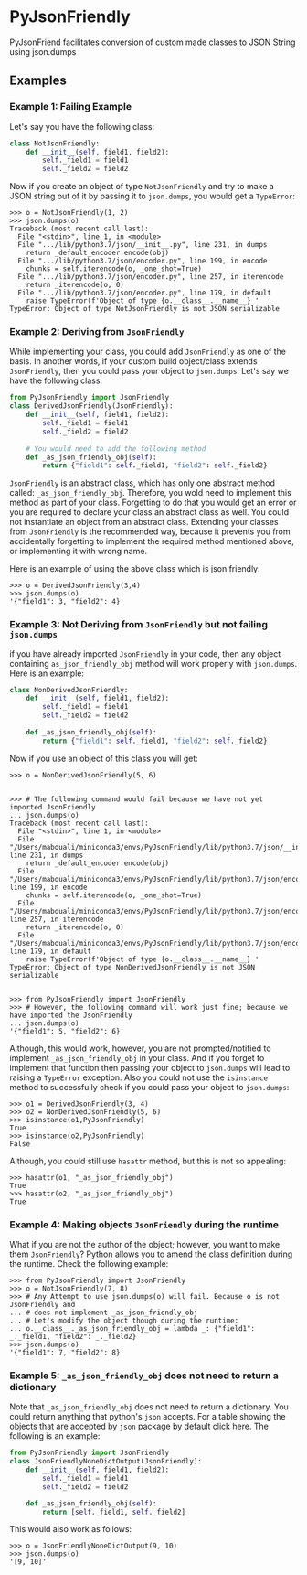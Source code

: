 # PyJsonFriendly

PyJsonFriend facilitates conversion of custom made classes to JSON String using json.dumps


## Examples
### Example 1: Failing Example
Let's say you have the following class:
```python
class NotJsonFriendly:
    def __init__(self, field1, field2):
        self._field1 = field1
        self._field2 = field2
```

Now if you create an object of type ``NotJsonFriendly`` and try to make a JSON string out
of it by passing it to ``json.dumps``, you would get a ``TypeError``:

```commandline
>>> o = NotJsonFriendly(1, 2)
>>> json.dumps(o)
Traceback (most recent call last):
  File "<stdin>", line 1, in <module>
  File ".../lib/python3.7/json/__init__.py", line 231, in dumps
    return _default_encoder.encode(obj)
  File ".../lib/python3.7/json/encoder.py", line 199, in encode
    chunks = self.iterencode(o, _one_shot=True)
  File ".../lib/python3.7/json/encoder.py", line 257, in iterencode
    return _iterencode(o, 0)
  File ".../lib/python3.7/json/encoder.py", line 179, in default
    raise TypeError(f'Object of type {o.__class__.__name__} '
TypeError: Object of type NotJsonFriendly is not JSON serializable

```

### Example 2: Deriving from ``JsonFriendly``
While implementing your class, you could add ``JsonFriendly`` as one of the basis. In another words, if 
your custom build object/class extends ``JsonFriendly``, then you could pass your object to ``json.dumps``. 
Let's say we have the following class:

```python
from PyJsonFriendly import JsonFriendly
class DerivedJsonFriendly(JsonFriendly):
    def __init__(self, field1, field2):
        self._field1 = field1
        self._field2 = field2
    
    # You would need to add the following method
    def _as_json_friendly_obj(self):
        return {"field1": self._field1, "field2": self._field2}
```

``JsonFriendly`` is an abstract class, which has only one abstract method called: ``_as_json_friendly_obj``.
Therefore, you wold need to implement this method as part of your class. Forgetting to do that you would get
an error or you are required to declare your class an abstract class as well. You could not instantiate an
object from an abstract class. Extending your classes from ``JsonFriendly`` is the recommended way,
because it prevents you from accidentally forgetting to implement the required method mentioned above, or
implementing it with wrong name.

Here is an example of using the above class which is json friendly:

```commandline
>>> o = DerivedJsonFriendly(3,4)
>>> json.dumps(o)
'{"field1": 3, "field2": 4}'
```

### Example 3: Not Deriving from ``JsonFriendly`` but not failing ``json.dumps``
if you have already imported ``JsonFriendly`` in your code, then any object containing 
``as_json_friendly_obj`` method will work properly with ``json.dumps``. Here is an example:

```python
class NonDerivedJsonFriendly:
    def __init__(self, field1, field2):
        self._field1 = field1
        self._field2 = field2
    
    def _as_json_friendly_obj(self):
        return {"field1": self._field1, "field2": self._field2}

```

Now if you use an object of this class you will get:

```commandline
>>> o = NonDerivedJsonFriendly(5, 6)


>>> # The following command would fail because we have not yet imported JsonFriendly
... json.dumps(o)  
Traceback (most recent call last):
  File "<stdin>", line 1, in <module>
  File "/Users/mabouali/miniconda3/envs/PyJsonFriendly/lib/python3.7/json/__init__.py", line 231, in dumps
    return _default_encoder.encode(obj)
  File "/Users/mabouali/miniconda3/envs/PyJsonFriendly/lib/python3.7/json/encoder.py", line 199, in encode
    chunks = self.iterencode(o, _one_shot=True)
  File "/Users/mabouali/miniconda3/envs/PyJsonFriendly/lib/python3.7/json/encoder.py", line 257, in iterencode
    return _iterencode(o, 0)
  File "/Users/mabouali/miniconda3/envs/PyJsonFriendly/lib/python3.7/json/encoder.py", line 179, in default
    raise TypeError(f'Object of type {o.__class__.__name__} '
TypeError: Object of type NonDerivedJsonFriendly is not JSON serializable


>>> from PyJsonFriendly import JsonFriendly
>>> # However, the following command will work just fine; because we have imported the JsonFriendly
... json.dumps(o)  
'{"field1": 5, "field2": 6}'
```

Although, this would work, however, you are not prompted/notified to implement ``_as_json_friendly_obj``
in your class. And if you forget to implement that function then passing your object to ``json.dumps``
will lead to raising a ``TypeError`` exception. Also you could not use the ``isinstance`` method to 
successfully check if you could pass your object to ``json.dumps``:

```commandline
>>> o1 = DerivedJsonFriendly(3, 4)
>>> o2 = NonDerivedJsonFriendly(5, 6)
>>> isinstance(o1,PyJsonFriendly)
True
>>> isinstance(o2,PyJsonFriendly)
False
```

Although, you could still use ``hasattr`` method, but this is not so appealing:

```commandline
>>> hasattr(o1, "_as_json_friendly_obj")
True
>>> hasattr(o2, "_as_json_friendly_obj")
True
```

### Example 4: Making objects ``JsonFriendly`` during the runtime
What if you are not the author of the object; however, you want to make them ``JsonFriendly``? Python allows
you to amend the class definition during the runtime. Check the following example:


```commandline
>>> from PyJsonFriendly import JsonFriendly
>>> o = NotJsonFriendly(7, 8)
>>> # Any Attempt to use json.dumps(o) will fail. Because o is not JsonFriendly and
... # does not implement _as_json_friendly_obj
... # Let's modify the object though during the runtime:
... o.__class__._as_json_friendly_obj = lambda _: {"field1": _._field1, "field2": _._field2}
>>> json.dumps(o)
'{"field1": 7, "field2": 8}'
```

### Example 5: ``_as_json_friendly_obj`` does not need to return a dictionary
Note that ``_as_json_friendly_obj`` does not need to return a dictionary. You could return anything that
python's ``json`` accepts. For a table showing the objects that are accepted by ``json`` package by default
click [here](https://docs.python.org/3/library/json.html#json.JSONEncoder). The following is an example:

```python
from PyJsonFriendly import JsonFriendly
class JsonFriendlyNoneDictOutput(JsonFriendly):
    def __init__(self, field1, field2):
        self._field1 = field1
        self._field2 = field2

    def _as_json_friendly_obj(self):
        return [self._field1, self._field2]
```

This would also work as follows:

```commandline
>>> o = JsonFriendlyNoneDictOutput(9, 10)
>>> json.dumps(o)
'[9, 10]'
```
